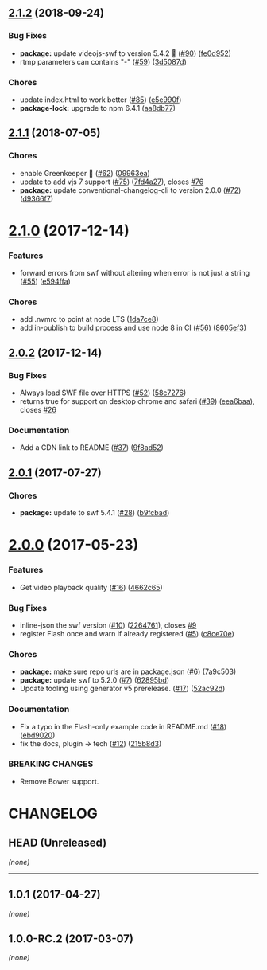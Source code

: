 <a name="2.1.2"></a>
## [2.1.2](https://github.com/videojs/videojs-flash/compare/v2.1.1...v2.1.2) (2018-09-24)

### Bug Fixes

* **package:** update videojs-swf to version 5.4.2 🚀 ([#90](https://github.com/videojs/videojs-flash/issues/90)) ([fe0d952](https://github.com/videojs/videojs-flash/commit/fe0d952))
* rtmp parameters can contains "-" ([#59](https://github.com/videojs/videojs-flash/issues/59)) ([3d5087d](https://github.com/videojs/videojs-flash/commit/3d5087d))

### Chores

* update index.html to work better ([#85](https://github.com/videojs/videojs-flash/issues/85)) ([e5e990f](https://github.com/videojs/videojs-flash/commit/e5e990f))
* **package-lock:** upgrade to npm 6.4.1 ([aa8db77](https://github.com/videojs/videojs-flash/commit/aa8db77))

<a name="2.1.1"></a>
## [2.1.1](https://github.com/videojs/videojs-flash/compare/v2.1.0...v2.1.1) (2018-07-05)

### Chores

* enable Greenkeeper 🌴 ([#62](https://github.com/videojs/videojs-flash/issues/62)) ([09963ea](https://github.com/videojs/videojs-flash/commit/09963ea))
* update to add vjs 7 support ([#75](https://github.com/videojs/videojs-flash/issues/75)) ([7fd4a27](https://github.com/videojs/videojs-flash/commit/7fd4a27)), closes [#76](https://github.com/videojs/videojs-flash/issues/76)
* **package:** update conventional-changelog-cli to version 2.0.0 ([#72](https://github.com/videojs/videojs-flash/issues/72)) ([d9366f7](https://github.com/videojs/videojs-flash/commit/d9366f7))

<a name="2.1.0"></a>
# [2.1.0](https://github.com/videojs/videojs-flash/compare/v2.0.2...v2.1.0) (2017-12-14)

### Features

* forward errors from swf without altering when error is not just a string ([#55](https://github.com/videojs/videojs-flash/issues/55)) ([e594ffa](https://github.com/videojs/videojs-flash/commit/e594ffa))

### Chores

* add .nvmrc to point at node LTS ([1da7ce8](https://github.com/videojs/videojs-flash/commit/1da7ce8))
* add in-publish to build process and use node 8 in CI ([#56](https://github.com/videojs/videojs-flash/issues/56)) ([8605ef3](https://github.com/videojs/videojs-flash/commit/8605ef3))

<a name="2.0.2"></a>
## [2.0.2](https://github.com/videojs/videojs-flash/compare/v2.0.1...v2.0.2) (2017-12-14)

### Bug Fixes

* Always load SWF file over HTTPS ([#52](https://github.com/videojs/videojs-flash/issues/52)) ([58c7276](https://github.com/videojs/videojs-flash/commit/58c7276))
* returns true for support on desktop chrome and safari ([#39](https://github.com/videojs/videojs-flash/issues/39)) ([eea6baa](https://github.com/videojs/videojs-flash/commit/eea6baa)), closes [#26](https://github.com/videojs/videojs-flash/issues/26)

### Documentation

* Add a CDN link to README ([#37](https://github.com/videojs/videojs-flash/issues/37)) ([9f8ad52](https://github.com/videojs/videojs-flash/commit/9f8ad52))

<a name="2.0.1"></a>
## [2.0.1](https://github.com/videojs/videojs-flash/compare/v2.0.0...v2.0.1) (2017-07-27)

### Chores

* **package:** update to swf 5.4.1 ([#28](https://github.com/videojs/videojs-flash/issues/28)) ([b9fcbad](https://github.com/videojs/videojs-flash/commit/b9fcbad))

<a name="2.0.0"></a>
# [2.0.0](https://github.com/videojs/videojs-flash/compare/v1.0.0-RC.0...v2.0.0) (2017-05-23)

### Features

* Get video playback quality ([#16](https://github.com/videojs/videojs-flash/issues/16)) ([4662c65](https://github.com/videojs/videojs-flash/commit/4662c65))

### Bug Fixes

* inline-json the swf version ([#10](https://github.com/videojs/videojs-flash/issues/10)) ([2264761](https://github.com/videojs/videojs-flash/commit/2264761)), closes [#9](https://github.com/videojs/videojs-flash/issues/9)
* register Flash once and warn if already registered ([#5](https://github.com/videojs/videojs-flash/issues/5)) ([c8ce70e](https://github.com/videojs/videojs-flash/commit/c8ce70e))

### Chores

* **package:** make sure repo urls are in package.json ([#6](https://github.com/videojs/videojs-flash/issues/6)) ([7a9c503](https://github.com/videojs/videojs-flash/commit/7a9c503))
* **package:** update swf to 5.2.0 ([#7](https://github.com/videojs/videojs-flash/issues/7)) ([62895bd](https://github.com/videojs/videojs-flash/commit/62895bd))
* Update tooling using generator v5 prerelease. ([#17](https://github.com/videojs/videojs-flash/issues/17)) ([52ac92d](https://github.com/videojs/videojs-flash/commit/52ac92d))

### Documentation

* Fix a typo in the Flash-only example code in README.md ([#18](https://github.com/videojs/videojs-flash/issues/18)) ([ebd9020](https://github.com/videojs/videojs-flash/commit/ebd9020))
* fix the docs, plugin -> tech ([#12](https://github.com/videojs/videojs-flash/issues/12)) ([215b8d3](https://github.com/videojs/videojs-flash/commit/215b8d3))


### BREAKING CHANGES

* Remove Bower support.

CHANGELOG
=========

## HEAD (Unreleased)
_(none)_

--------------------

## 1.0.1 (2017-04-27)
_(none)_

## 1.0.0-RC.2 (2017-03-07)
_(none)_

